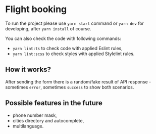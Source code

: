 # Flight booking

To run the project please use `yarn start` command or `yarn dev` for developing, after `yarn install` of course.

You can also check the code with following commands:
- `yarn lint:ts` to check code with applied Eslint rules,
- `yarn lint:scss` to check styles with applied Stylelint rules.

## How it works?

After sending the form there is a random/fake result of API response - sometimes `error`, sometimes `success` to show both scenarios.

## Possible features in the future

- phone number mask,
- cities directory and autocomplete,
- multilanguage.
